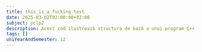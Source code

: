 ```yaml
---
title: this_is_a_fucking_test
date: 2025-03-02T02:00:00+02:00
subject: pclp2
description: Acest cod ilustrează structura de bază a unui program C++, incluzând librării, funcția principală `main` și utilizarea `cout` pentru afișarea textului la ieșirea standard.
tags: []
uniYearAndSemester: 12
---
```


